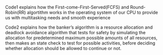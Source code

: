 Code1 explains how the First-come-First-Served(FCFS) and Round-Robin(RR) algortithm works in the operating system of our CPU to provide us with multitasking needs and smooth experience

Code2 explains how the banker’s algorithm is a resource allocation and deadlock avoidance algorithm that tests for safety by simulating the allocation for predetermined maximum possible amounts 
of all resources, then makes an state check to test for possible activities, before deciding whether allocation should be allowed to continue or not.
